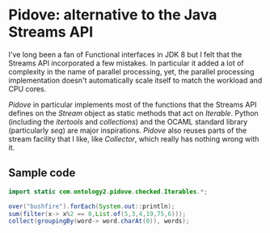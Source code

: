 # Pidove: alternative to the Java Streams API

I've long been a fan of Functional interfaces in JDK 8 but I felt that the Streams API incorporated a
few mistakes.  In particular it added a lot of complexity in the name of parallel processing, yet, the parallel
processing implementation doesn't automatically scale itself to match the workload and CPU cores.

*Pidove* in particular implements most of the functions that the Streams API defines on the
*Stream* object as static methods that act on *Iterable*.  Python (including the *itertools* and *collections*) and
the OCAML standard library (particularly *seq*) are major inspirations.  *Pidove* also reuses parts of the stream
facility that I like,  like *Collector*,  which really has nothing wrong with it.

## Sample code

```java
import static com.ontology2.pidove.checked.Iterables.*;

over("bushfire").forEach(System.out::println);
sum(filter(x-> x%2 == 0,List.of(5,3,4,19,75,6)));
collect(groupingBy(word-> word.charAt(0)), words);
```

